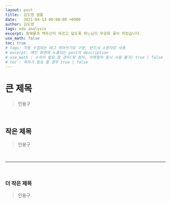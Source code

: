 ```yaml
---
layout: post
title:  김도영 샘플
date:   2021-04-13 00:00:00 +0900
author: 김도영
tags: eda analysis
excerpt: 동해물과 백두산이 마르고 닳도록 하느님이 무궁화 꽃이 피었습니다.
use_math: false
toc: true
# tags: 자동 수집되는 태그 띄어쓰기로 구분, 반드시 소문자로 사용
# excerpt: 메인 화면에 노출되는 post의 description
# use_math : 수식이 필요 할 경우(윗 첨자, 아랫첨자 동시 사용 불가) true | false
# toc : 목차가 필요 할 경우 true | false
---
```


# 큰 제목
> 인용구

<br/>

## 작은 제목
> 인용구

<br/>
<hr/>
<br/>

### 더 작은 제목
> 인용구